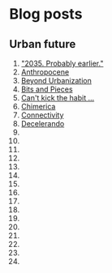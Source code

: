 # Blog posts
## Urban future
1. ["2035. Probably earlier."](https://mega.nz/folder/vpFwWTZB#kLKq6nZBUOzSDTGimU4bwQ/file/q10XhThT)
2. [Anthropocene](https://mega.nz/folder/vpFwWTZB#kLKq6nZBUOzSDTGimU4bwQ/file/Ph03mJzC)
3. [Beyond Urbanization](https://mega.nz/folder/vpFwWTZB#kLKq6nZBUOzSDTGimU4bwQ/file/Wls3ADpZ)
4. [Bits and Pieces](https://mega.nz/folder/vpFwWTZB#kLKq6nZBUOzSDTGimU4bwQ/file/volRjJSC)
5. [Can't kick the habit ...](https://mega.nz/folder/vpFwWTZB#kLKq6nZBUOzSDTGimU4bwQ/file/PwlDUZzL)
6. [Chimerica](https://mega.nz/folder/vpFwWTZB#kLKq6nZBUOzSDTGimU4bwQ/file/Dl0jADJS)
7. [Connectivity](https://mega.nz/folder/vpFwWTZB#kLKq6nZBUOzSDTGimU4bwQ/file/Cg83FRAY)
8. [Decelerando](https://mega.nz/folder/vpFwWTZB#kLKq6nZBUOzSDTGimU4bwQ/file/X503QbiL)
9. []()
10. []()
11. []()
12. []()
13. []()
14. []()
15. []()
16. []()
17. []()
18. []()
19. []()
20. []()
21. []()
22. []()
23. []()
24. []()
